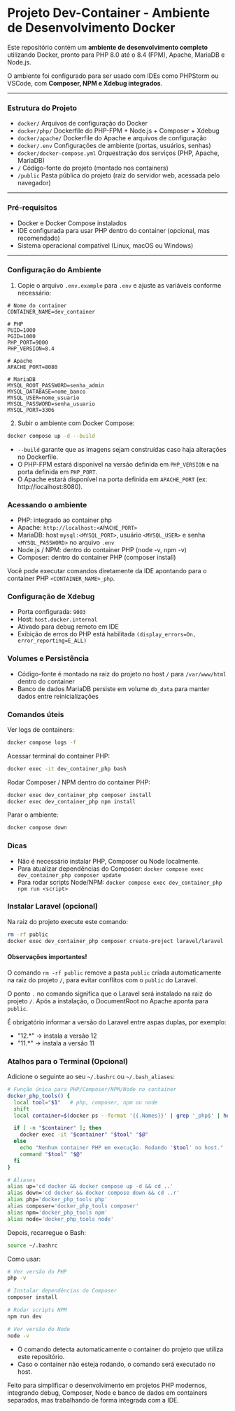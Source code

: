 # Projeto Dev-Container - Ambiente de Desenvolvimento Docker

Este repositório contém um **ambiente de desenvolvimento completo** utilizando Docker, pronto para PHP 8.0 até o 8.4 (FPM), Apache, MariaDB e Node.js.  

O ambiente foi configurado para ser usado com IDEs como PHPStorm ou VSCode, com **Composer, NPM e Xdebug integrados**.

---

### Estrutura do Projeto

- `docker/` Arquivos de configuração do Docker
- `docker/php/` Dockerfile do PHP-FPM + Node.js + Composer + Xdebug
- `docker/apache/` Dockerfile do Apache e arquivos de configuração
- `docker/.env` Configurações de ambiente (portas, usuários, senhas)
- `docker/docker-compose.yml` Orquestração dos serviços (PHP, Apache, MariaDB)
- `/` Código-fonte do projeto (montado nos containers)
- `/public` Pasta pública do projeto (raiz do servidor web, acessada pelo navegador)

---

### Pré-requisitos

- Docker e Docker Compose instalados
- IDE configurada para usar PHP dentro do container (opcional, mas recomendado)
- Sistema operacional compatível (Linux, macOS ou Windows)

---

### Configuração do Ambiente

1. Copie o arquivo `.env.example` para `.env` e ajuste as variáveis conforme necessário:

```dotenv
# Nome do container
CONTAINER_NAME=dev_container

# PHP
PUID=1000
PGID=1000
PHP_PORT=9000
PHP_VERSION=8.4

# Apache
APACHE_PORT=8080

# MariaDB
MYSQL_ROOT_PASSWORD=senha_admin
MYSQL_DATABASE=nome_banco
MYSQL_USER=nome_usuario
MYSQL_PASSWORD=senha_usuario
MYSQL_PORT=3306
```
2. Subir o ambiente com Docker Compose:

```bash
docker compose up -d --build
```
- `--build` garante que as imagens sejam construídas caso haja alterações no Dockerfile.
- O PHP-FPM estará disponível na versão definida em `PHP_VERSION` e na porta definida em `PHP_PORT`.
- O Apache estará disponível na porta definida em `APACHE_PORT` (ex: http://localhost:8080).

### Acessando o ambiente

- PHP: integrado ao container php
- Apache: `http://localhost:<APACHE_PORT>`
- MariaDB: host `mysql:<MYSQL_PORT>`, usuário `<MYSQL_USER>` e senha `<MYSQL_PASSWORD>` no arquivo `.env`
- Node.js / NPM: dentro do container PHP (node -v, npm -v)
- Composer: dentro do container PHP (composer install)

Você pode executar comandos diretamente da IDE apontando para o container PHP `<CONTAINER_NAME>_php`.

### Configuração de Xdebug

- Porta configurada: `9003`
- Host: `host.docker.internal`
- Ativado para debug remoto em IDE
- Exibição de erros do PHP está habilitada `(display_errors=On, error_reporting=E_ALL)`

### Volumes e Persistência

- Código-fonte é montado na raiz do projeto no host `/` para `/var/www/html` dentro do container
- Banco de dados MariaDB persiste em volume `db_data` para manter dados entre reinicializações

### Comandos úteis

Ver logs de containers:
```bash
docker compose logs -f
```

Acessar terminal do container PHP:
```bash
docker exec -it dev_container_php bash
```

Rodar Composer / NPM dentro do container PHP:
```bash
docker exec dev_container_php composer install
docker exec dev_container_php npm install
```

Parar o ambiente:
```bash
docker compose down
```

### Dicas

- Não é necessário instalar PHP, Composer ou Node localmente.
- Para atualizar dependências do Composer: `docker compose exec dev_container_php composer update`
- Para rodar scripts Node/NPM: `docker compose exec dev_container_php npm run <script>`

### Instalar Laravel (opcional)

Na raiz do projeto execute este comando:
```bash
rm -rf public
docker exec dev_container_php composer create-project laravel/laravel . "12.*"
```

#### Observações importantes!

O comando `rm -rf public` remove a pasta `public` criada automaticamente na raiz do projeto `/`, para evitar conflitos com o `public` do Laravel.

O ponto `.` no comando significa que o Laravel será instalado na raiz do projeto `/`.
Após a instalação, o DocumentRoot no Apache aponta para `public`.

É obrigatório informar a versão do Laravel entre aspas duplas, por exemplo:

- "12.*" → instala a versão 12
- "11.*" → instala a versão 11

### Atalhos para o Terminal (Opcional)

Adicione o seguinte ao seu `~/.bashrc` ou `~/.bash_aliases`:

```bash
# Função única para PHP/Composer/NPM/Node no container
docker_php_tools() {
  local tool="$1"   # php, composer, npm ou node
  shift
  local container=$(docker ps --format '{{.Names}}' | grep '_php$' | head -n 1)

  if [ -n "$container" ]; then
    docker exec -it "$container" "$tool" "$@"
  else
    echo "Nenhum container PHP em execução. Rodando '$tool' no host."
    command "$tool" "$@"
  fi
}

# Aliases
alias up='cd docker && docker compose up -d && cd ..'
alias down='cd docker && docker compose down && cd ..r'
alias php='docker_php_tools php'
alias composer='docker_php_tools composer'
alias npm='docker_php_tools npm'
alias node='docker_php_tools node'
```
Depois, recarregue o Bash:
```bash
source ~/.bashrc
```
Como usar:
```bash
# Ver versão do PHP
php -v

# Instalar dependências do Composer
composer install

# Rodar scripts NPM
npm run dev

# Ver versão do Node
node -v
```
- O comando detecta automaticamente o container do projeto que utiliza este repositório.
- Caso o container não esteja rodando, o comando será executado no host.

Feito para simplificar o desenvolvimento em projetos PHP modernos, integrando debug, Composer, Node e banco de dados em containers separados, mas trabalhando de forma integrada com a IDE.
